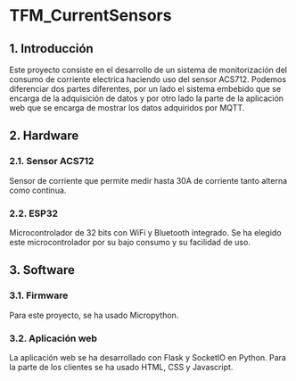# TFM_CurrentSensors
## 1. Introducción
Este proyecto consiste en el desarrollo de un sistema de monitorización del consumo de corriente electrica haciendo uso del sensor ACS712. Podemos diferenciar dos partes diferentes, por un lado el sistema embebido que se encarga de la adquisición de datos y por otro lado la parte de la aplicación web que se encarga de mostrar los datos adquiridos por MQTT.

## 2. Hardware
### 2.1. Sensor ACS712
Sensor de corriente que permite medir hasta 30A de corriente tanto alterna como continua.
### 2.2. ESP32
Microcontrolador de 32 bits con WiFi y Bluetooth integrado. Se ha elegido este microcontrolador por su bajo consumo y su facilidad de uso.
## 3. Software
### 3.1. Firmware
Para este proyecto, se ha usado Micropython. 
### 3.2. Aplicación web
La aplicación web se ha desarrollado con Flask y SocketIO en Python. Para la parte de los clientes se ha usado HTML, CSS y Javascript.